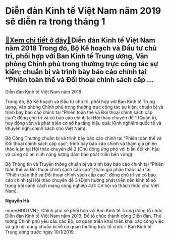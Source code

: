 Diễn đàn Kinh tế Việt Nam năm 2019 sẽ diễn ra trong tháng 1
===========================================================

[:gift:Xem chi tiết ở đây:gift:](https://hddtvn.com/dien-dan-kinh-te-viet-nam-nam-2019-se-dien-ra-trong-thang-1/)Diễn đàn Kinh tế Việt Nam năm 2018 Trong đó, Bộ Kế hoạch và Đầu tư chủ trì, phối hợp với Ban Kinh tế Trung ương, Văn phòng Chính phủ trong thường trực công tác sự kiện; chuẩn bị và trình bày báo cáo chính tại “Phiên toàn thể và Đối thoại chính sách cấp …
--------------------------------------------------------------------------------------------------------------------------------------------------------------------------------------------------------------------------------------------------------------







 






 Diễn đàn Kinh tế Việt Nam năm 2018 


Trong đó, Bộ Kế hoạch và Đầu tư chủ trì, phối hợp với Ban Kinh tế Trung ương, Văn phòng Chính phủ trong thường trực công tác sự kiện; chuẩn bị và trình bày báo cáo chính tại “Phiên toàn thể và Đối thoại chính sách cấp cao”; đồng chủ trì và có báo cáo chính tại Hội thảo chuyên đề 1 (Quản trị, huy động vốn và phát triển cơ sở hạ tầng hiệu quả: Kinh nghiệm quốc tế và khuyến nghị chính sách cho Việt Nam).


Bộ Công Thương chuẩn bị và trình bày báo cáo chính tại “Phiên toàn thể và Đối thoại chính sách cấp cao”; trình bày báo cáo chính và tham gia phiên thảo luận tại Hội thảo chuyên đề 2 (Chủ động ứng phó với biến đổi khí hậu và củng cố an ninh năng lượng đảm bảo phát triển bền vững).


Bộ Thông tin và Truyền thông chuẩn bị và trình bày báo cáo chính tại “Phiên toàn thể và Đối thoại chính sách cấp cao”; tham gia phần thảo luận tại “Phiên toàn thể và Đối thoại chính sách cấp cao”; đồng chủ trì và có báo cáo chính tại Hội thảo chuyên đề 3 (Định hướng phát triển nền kinh tế số trong bối cảnh cách mạng công nghiệp 4.0: Cơ hội và thách thức cho Việt Nam).






**Nguyễn Hà**



more(HDDTVN)- Chính phủ sẽ phối hợp với Ban Kinh tế Trung ương tổ chức Diễn đàn Kinh tế Việt Nam năm 2019. Để tổ chức thành công Diễn đàn, Thủ tướng Chính phủ yêu cầu các Bộ, cơ quan triển khai triển khai các công việc và gửi nội dung chuẩn bị về cơ quan thường trực tổ chức – Ban Kinh tế Trung ương trước ngày 10/1/2019.

